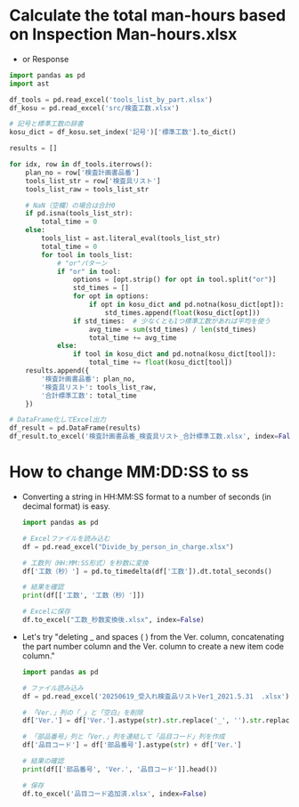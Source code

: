 # Calculate the total man-hours based on Inspection Man-hours.xlsx


- or Response
```python
import pandas as pd
import ast

df_tools = pd.read_excel('tools_list_by_part.xlsx')
df_kosu = pd.read_excel('src/検査工数.xlsx')

# 記号と標準工数の辞書
kosu_dict = df_kosu.set_index('記号')['標準工数'].to_dict()

results = []

for idx, row in df_tools.iterrows():
    plan_no = row['検査計画書品番']
    tools_list_str = row['検査具リスト']
    tools_list_raw = tools_list_str

    # NaN（空欄）の場合は合計0
    if pd.isna(tools_list_str):
        total_time = 0
    else:
        tools_list = ast.literal_eval(tools_list_str)
        total_time = 0
        for tool in tools_list:
            # "or"パターン
            if "or" in tool:
                options = [opt.strip() for opt in tool.split("or")]
                std_times = []
                for opt in options:
                    if opt in kosu_dict and pd.notna(kosu_dict[opt]):
                        std_times.append(float(kosu_dict[opt]))
                if std_times:  # 少なくとも1つ標準工数があれば平均を使う
                    avg_time = sum(std_times) / len(std_times)
                    total_time += avg_time
            else:
                if tool in kosu_dict and pd.notna(kosu_dict[tool]):
                    total_time += float(kosu_dict[tool])
    results.append({
        '検査計画書品番': plan_no,
        '検査具リスト': tools_list_raw,
        '合計標準工数': total_time
    })

# DataFrame化してExcel出力
df_result = pd.DataFrame(results)
df_result.to_excel('検査計画書品番_検査具リスト_合計標準工数.xlsx', index=False)

```

# How to change MM:DD:SS to ss
- Converting a string in HH:MM:SS format to a number of seconds (in decimal format) is easy.
    ```python
    import pandas as pd
    
    # Excelファイルを読み込む
    df = pd.read_excel("Divide_by_person_in_charge.xlsx")
    
    # 工数列（HH:MM:SS形式）を秒数に変換
    df['工数（秒）'] = pd.to_timedelta(df['工数']).dt.total_seconds()
    
    # 結果を確認
    print(df[['工数', '工数（秒）']])
    
    # Excelに保存
    df.to_excel("工数_秒数変換後.xlsx", index=False)

    ```

- Let's try "deleting _ and spaces ( ) from the Ver. column, concatenating the part number column and the Ver. column to create a new item code column."

    ```python
    import pandas as pd
    
    # ファイル読み込み
    df = pd.read_excel('20250619_受入れ検査品リストVer1_2021.5.31  .xlsx')
    
    # 「Ver.」列の「_」と「空白」を削除
    df['Ver.'] = df['Ver.'].astype(str).str.replace('_', '').str.replace(' ', '')
    
    # 「部品番号」列と「Ver.」列を連結して「品目コード」列を作成
    df['品目コード'] = df['部品番号'].astype(str) + df['Ver.']
    
    # 結果の確認
    print(df[['部品番号', 'Ver.', '品目コード']].head())
    
    # 保存
    df.to_excel('品目コード追加済.xlsx', index=False)

    ```
